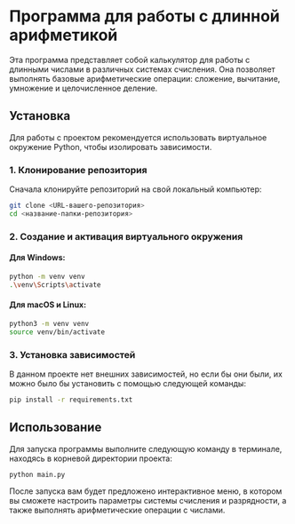 # Программа для работы с длинной арифметикой

Эта программа представляет собой калькулятор для работы с длинными числами в различных системах счисления. Она позволяет выполнять базовые арифметические операции: сложение, вычитание, умножение и целочисленное деление.

## Установка

Для работы с проектом рекомендуется использовать виртуальное окружение Python, чтобы изолировать зависимости.

### 1. Клонирование репозитория

Сначала клонируйте репозиторий на свой локальный компьютер:

```bash
git clone <URL-вашего-репозитория>
cd <название-папки-репозитория>
```

### 2. Создание и активация виртуального окружения

#### Для Windows:

```bash
python -m venv venv
.\venv\Scripts\activate
```

#### Для macOS и Linux:

```bash
python3 -m venv venv
source venv/bin/activate
```

### 3. Установка зависимостей

В данном проекте нет внешних зависимостей, но если бы они были, их можно было бы установить с помощью следующей команды:

```bash
pip install -r requirements.txt
```

## Использование

Для запуска программы выполните следующую команду в терминале, находясь в корневой директории проекта:

```bash
python main.py
```

После запуска вам будет предложено интерактивное меню, в котором вы сможете настроить параметры системы счисления и разрядности, а также выполнять арифметические операции с числами.
